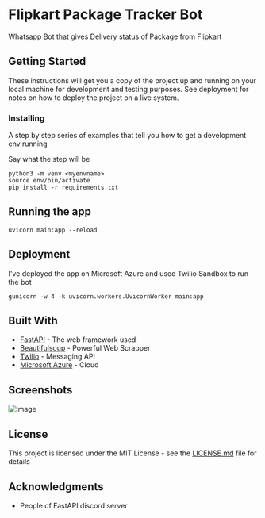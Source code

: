 # Flipkart Package Tracker Bot

Whatsapp Bot that gives Delivery status of Package from Flipkart
## Getting Started

These instructions will get you a copy of the project up and running on your local machine for development and testing purposes. See deployment for notes on how to deploy the project on a live system.

### Installing

A step by step series of examples that tell you how to get a development env running

Say what the step will be

```
python3 -m venv <myenvname>
source env/bin/activate
pip install -r requirements.txt
```

## Running the app
```
uvicorn main:app --reload
```

## Deployment

I've deployed the app on Microsoft Azure and used Twilio Sandbox to run the bot
```
gunicorn -w 4 -k uvicorn.workers.UvicornWorker main:app
```
## Built With

* [FastAPI](https://fastapi.tiangolo.com/) - The web framework used
* [Beautifulsoup](https://pypi.org/project/beautifulsoup4/) - Powerful Web Scrapper
* [Twilio](https://www.twilio.com/) - Messaging API
* [Microsoft Azure](https://azure.microsoft.com/) - Cloud

## Screenshots
![image](https://user-images.githubusercontent.com/22417162/116059704-bcf2bb80-a69e-11eb-81ad-e558df6df68a.png)




## License

This project is licensed under the MIT License - see the [LICENSE.md](LICENSE.md) file for details

## Acknowledgments

* People of FastAPI discord server

